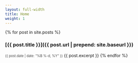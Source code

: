 ```yaml
---
layout: full-width
title: Home
weight: 1
---
```

{% for post in site.posts %}  
### [{{ post.title }}]({{ post.url | prepend: site.baseurl }})
<span style="font-size: 0.8em; font-weight: 300">{{ post.date | date: "%B %-d, %Y" }}</span>
{{ post.excerpt }}
{% endfor %}
